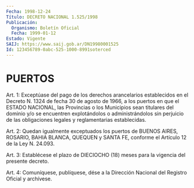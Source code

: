```yaml
---
Fecha: 1998-12-24
Título: DECRETO NACIONAL 1.525/1998
Publicación:
  Organismo: Boletín Oficial
  Fecha: 1999-01-12
Estado: Vigente
SAIJ: https://www.saij.gob.ar/DN19980001525
Id: 123456789-0abc-525-1000-8991soterced
---
```

# PUERTOS

<a id="1"></a>
Art. 1:  Exceptúase  del  pago de los derechos  arancelarios establecidos en el Decreto N. 1324  de fecha 30 de agosto de 1966, a los  puertos  en  que  el ESTADO NACIONAL,  las  Provincias  o  los Municipios sean titulares del dominio y/o se encuentren explotándolos o administrándolos  sin perjuicio de las obligaciones legales y reglamentarias establecidas.

<a id="2"></a>
Art. 2: Quedan igualmente exceptuados los puertos de BUENOS AIRES, ROSARIO, BAHIA BLANCA, QUEQUEN y SANTA  FE, conforme el Artículo 12 de la Ley N. 24.093.

<a id="3"></a>
Art.  3: Establécese el plazo de DIECIOCHO  (18)  meses  para  la vigencia del presente decreto.

<a id="4"></a>
Art. 4: Comuníquese,  publíquese, dése a la Dirección Nacional del Registro Oficial y archívese.